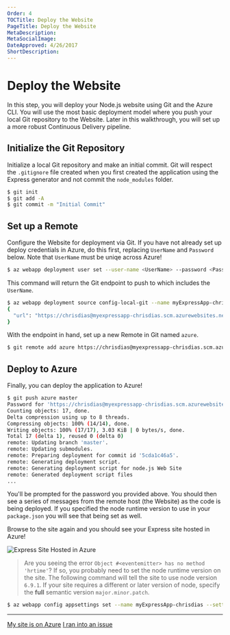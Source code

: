 ```yaml
---
Order: 4
TOCTitle: Deploy the Website
PageTitle: Deploy the Website
MetaDescription:
MetaSocialImage:
DateApproved: 4/26/2017
ShortDescription:
---
```

# Deploy the Website

In this step, you will deploy your Node.js website using Git and the Azure CLI. You will use the most basic deployment model where you push your local Git repository to the Website. Later in this walkthrough, you will set up a more robust Continuous Delivery pipeline.

## Initialize the Git Repository

Initialize a local Git repository and make an initial commit. Git will respect the `.gitignore` file created when you first created the application using the Express generator and not commit the `node_modules` folder.

```bash
$ git init
$ git add -A
$ git commit -m "Initial Commit"
```

## Set up a Remote

Configure the Website for deployment via Git. If you have not already set up deploy credentials in Azure, do this first, replacing `UserName` and `Password` below. Note that `UserName` must be uniqe across Azure!

```bash
$ az webapp deployment user set --user-name <UserName> --password <Password>
```

This command will return the Git endpoint to push to which includes the `UserName`.

```bash
$ az webapp deployment source config-local-git --name myExpressApp-chrisdias
{
  "url": "https://chrisdias@myexpressapp-chrisdias.scm.azurewebsites.net/myExpressApp-chrisdias.git"
}
```

With the endpoint in hand, set up a new Remote in Git named `azure`.

```bash
$ git remote add azure https://chrisdias@myexpressapp-chrisdias.scm.azurewebsites.net/myExpressApp-chrisdias.git
```

## Deploy to Azure

Finally, you can deploy the application to Azure!

```bash
$ git push azure master
Password for 'https://chrisdias@myexpressapp-chrisdias.scm.azurewebsites.net':
Counting objects: 17, done.
Delta compression using up to 8 threads.
Compressing objects: 100% (14/14), done.
Writing objects: 100% (17/17), 3.03 KiB | 0 bytes/s, done.
Total 17 (delta 1), reused 0 (delta 0)
remote: Updating branch 'master'.
remote: Updating submodules.
remote: Preparing deployment for commit id '5cda1c46a5'.
remote: Generating deployment script.
remote: Generating deployment script for node.js Web Site
remote: Generated deployment script files
...
```

You'll be prompted for the password you provided above. You should then see a series of messages from the remote host (the Website) as the code is being deployed. If you specified the node runtime version to use in your `package.json` you will see that being set as well.

Browse to the site again and you should see your Express site hosted in Azure!

![Express Site Hosted in Azure](nodejs-deployment_expressinazure.png)

> Are you seeing the error `Object #<eventemitter> has no method 'hrtime'`? If so, you probably need to set the node runtime version on the site. The following command will tell the site to use node version `6.9.1`. If your site requires a different or later version of node, specify the **full** semantic version `major.minor.patch`.

```bash
$ az webapp config appsettings set --name myExpressApp-chrisdias --settings WEBSITE_NODE_DEFAULT_VERSION=6.9.1
```

----

<a class="tutorial-next-btn" href="/tutorials/nodejs-deployment/tailing-logs">My site is on Azure</a> <a class="tutorial-feedback-btn" onclick="reportIssue('node-deployment', 'deploy-website')" href="javascript:void(0)">I ran into an issue</a>